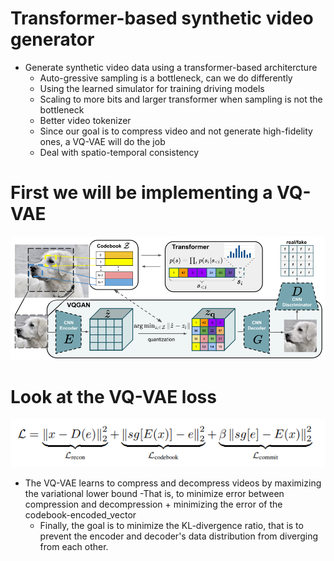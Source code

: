 # Transformer-based synthetic video generator
- Generate synthetic video data using a transformer-based architercture
  - Auto-gressive sampling is a bottleneck, can we do differently
  - Using the learned simulator for training driving models
  - Scaling to more bits and larger transformer when sampling is not the bottleneck
  - Better video tokenizer
  - Since our goal is to compress video and not generate high-fidelity ones, a VQ-VAE will do the job
  - Deal with spatio-temporal consistency

# First we will be implementing a VQ-VAE
![#VQ-GAN Architecture](assets/vqgan.PNG)

# Look at the VQ-VAE loss
![#VQ-VAE loss](assets/vqvae_loss.PNG)

- The VQ-VAE learns to compress and decompress videos by maximizing the variational lower bound
    -That is, to minimize error between compression and decompression + minimizing the error of the codebook-encoded_vector
    - Finally, the goal is to minimize the KL-divergence ratio, that is to prevent the encoder and decoder's data distribution from diverging from each other.
